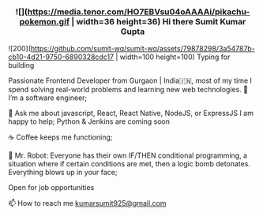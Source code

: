 ### <p align="center"> ![](https://media.tenor.com/HO7EBVsu04oAAAAi/pikachu-pokemon.gif | width=36 height=36) Hi there Sumit Kumar Gupta </p>

![200](https://github.com/sumit-wq/sumit-wq/assets/79878298/3a54787b-cb10-4d21-9750-6890328cdc17 | width=100 height=100) Typing for building

Passionate Frontend Developer from Gurgaon | India🇮🇳, most of my time I spend solving real-world problems and learning new web technologies.
🌱 I’m a software engineer;

💬 Ask me about javascript, React, React Native, NodeJS, or ExpressJS I am happy to help;
    Python & Jenkins are coming soon

☕️ Coffee keeps me functioning;

🤖 Mr. Robot: Everyone has their own IF/THEN conditional programming, a situation where if certain conditions are met, then a logic bomb detonates. Everything blows up in your face;

Open for job opportunities

📫 How to reach me kumarsumit925@gmail.com
